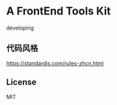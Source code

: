 A FrontEnd Tools Kit
======

developing


## 代码风格

https://standardjs.com/rules-zhcn.html

## License
MIT


